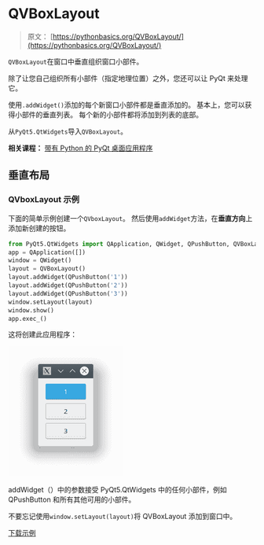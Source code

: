 # QVBoxLayout

> 原文： [https://pythonbasics.org/QVBoxLayout/](https://pythonbasics.org/QVBoxLayout/)

`QVBoxLayout`在窗口中垂直组织窗口小部件。

除了让您自己组织所有小部件（指定地理位置）之外，您还可以让 PyQt 来处理它。

使用`.addWidget()`添加的每个新窗口小部件都是垂直添加的。 基本上，您可以获得小部件的垂直列表。 每个新的小部件都将添加到列表的底部。

从`PyQt5.QtWidgets`导入`QVBoxLayout`。

**相关课程：**
[带有 Python 的 PyQt 桌面应用程序](https://gum.co/pysqtsamples)

## 垂直布局

### QVboxLayout 示例

下面的简单示例创建一个`QVboxLayout`。 然后使用`addWidget`方法，在**垂直方向**上添加新创建的按钮。

```py
from PyQt5.QtWidgets import QApplication, QWidget, QPushButton, QVBoxLayout
app = QApplication([])
window = QWidget()
layout = QVBoxLayout()
layout.addWidget(QPushButton('1'))
layout.addWidget(QPushButton('2'))
layout.addWidget(QPushButton('3'))
window.setLayout(layout)
window.show()
app.exec_()

```

这将创建此应用程序：

![pyqt vertical layout](img/0dae36cbf5a5e7f0b1d59b7d66936b89.jpg)

addWidget（）中的参数接受 PyQt5.QtWidgets 中的任何小部件，例如 QPushButton 和所有其他可用的小部件。

不要忘记使用`window.setLayout(layout)`将 QVBoxLayout 添加到窗口中。

[下载示例](https://gum.co/pysqtsamples)